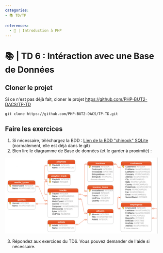 ```yaml
---
categories:
- 📚 TD/TP

references:
  - 📜 | Introduction à PHP
---
```


# 📚 | TD 6 : Intéraction avec une Base de Données

## Cloner le projet

Si ce n'est pas déjà fait, cloner le projet https://github.com/PHP-BUT2-DACS/TP-TD

```shell
git clone https://github.com/PHP-BUT2-DACS/TP-TD.git
```

## Faire les exercices

1. Si nécessaire, téléchargez la BDD : [Lien de la BDD "chinook" SQLite](..%2Fresources%2Fchinook.db) (normalement, elle est déjà dans le git)
2. Bien lire le diagramme de Base de données (et le garder à proximité) :

![diagramme_bdd_tp6.png](..%2Fresources%2Fdiagramme_bdd_tp6.png)

3. Répondez aux exercices du TD6. Vous pouvez demander de l'aide si nécessaire.